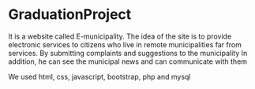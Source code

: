 # GraduationProject
It is a website called E-municipality. The idea of the site is to provide electronic services to citizens who live in remote municipalities far from services.
By submitting complaints and suggestions to the municipality
In addition, he can see the municipal news and can communicate with them

We used html, css, javascript, bootstrap, php and mysql
